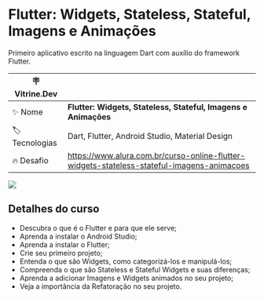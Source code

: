 # Flutter: Widgets, Stateless, Stateful, Imagens e Animações

Primeiro aplicativo escrito na linguagem Dart com auxílio do framework Flutter.

| :placard: Vitrine.Dev |                                                                                            |
|-----------------------|--------------------------------------------------------------------------------------------|
| :sparkles: Nome       | **Flutter: Widgets, Stateless, Stateful, Imagens e Animações**                             |
| :label: Tecnologias   | Dart, Flutter, Android Studio, Material Design                                             |
| :fire: Desafio        | https://www.alura.com.br/curso-online-flutter-widgets-stateless-stateful-imagens-animacoes |

<!-- Inserir imagem com a #vitrinedev ao final do link -->
![](https://www.alura.com.br/assets/api/cursos/flutter-widgets-stateless-stateful-imagens-animacoes.svg#vitrinedev)

## Detalhes do curso

* Descubra o que é o Flutter e para que ele serve;
* Aprenda a instalar o Android Studio;
* Aprenda a instalar o Flutter;
* Crie seu primeiro projeto;
* Entenda o que são Widgets, como categorizá-los e manipulá-los;
* Compreenda o que são Stateless e Stateful Widgets e suas diferenças;
* Aprenda a adicionar Imagens e Widgets animados no seu projeto;
* Veja a importância da Refatoração no seu projeto.